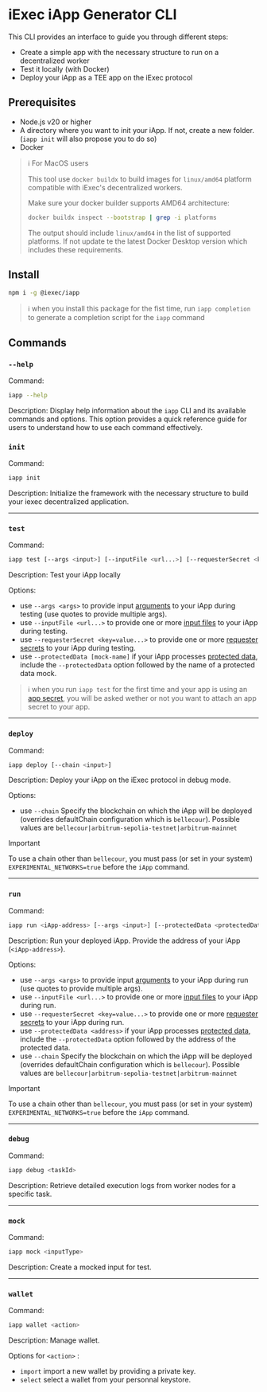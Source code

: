 # iExec iApp Generator CLI

This CLI provides an interface to guide you through different steps:

- Create a simple app with the necessary structure to run on a decentralized
  worker
- Test it locally (with Docker)
- Deploy your iApp as a TEE app on the iExec protocol

## Prerequisites

- Node.js v20 or higher
- A directory where you want to init your iApp. If not, create a new folder.
  (`iapp init` will also propose you to do so)
- Docker

> ℹ️ For MacOS users
>
> This tool use `docker buildx` to build images for `linux/amd64` platform
> compatible with iExec's decentralized workers.
>
> Make sure your docker builder supports AMD64 architecture:
>
> ```sh
> docker buildx inspect --bootstrap | grep -i platforms
> ```
>
> The output should include `linux/amd64` in the list of supported platforms. If
> not update te the latest Docker Desktop version which includes these
> requirements.

## Install

```sh
npm i -g @iexec/iapp
```

> ℹ️ when you install this package for the fist time, run `iapp completion` to
> generate a completion script for the `iapp` command

## Commands

### `--help`

Command:

```sh
iapp --help
```

Description: Display help information about the `iapp` CLI and its available
commands and options. This option provides a quick reference guide for users to
understand how to use each command effectively.

### `init`

Command:

```sh
iapp init
```

Description: Initialize the framework with the necessary structure to build your
iexec decentralized application.

---

### `test`

Command:

```sh
iapp test [--args <input>] [--inputFile <url...>] [--requesterSecret <key=value...>]
```

Description: Test your iApp locally

Options:

- use `--args <args>` to provide input
  [arguments](https://protocol.docs.iex.ec/for-developers/technical-references/application-io#args)
  to your iApp during testing (use quotes to provide multiple args).
- use `--inputFile <url...>` to provide one or more
  [input files](https://protocol.docs.iex.ec/for-developers/technical-references/application-io#input-files)
  to your iApp during testing.
- use `--requesterSecret <key=value...>` to provide one or more
  [requester secrets](https://protocol.docs.iex.ec/for-developers/technical-references/application-io#requester-secrets)
  to your iApp during testing.
- use `--protectedData [mock-name]` if your iApp processes
  [protected data](https://protocol.docs.iex.ec/for-developers/technical-references/application-io#protected-data),
  include the `--protectedData` option followed by the name of a protected data
  mock.

> ℹ️ when you run `iapp test` for the first time and your app is using an
> [app secret](https://protocol.docs.iex.ec/for-developers/technical-references/application-io#app-developer-secret),
> you will be asked wether or not you want to attach an app secret to your app.

---

### `deploy`

Command:

```sh
iapp deploy [--chain <input>]
```

Description: Deploy your iApp on the iExec protocol in debug mode.

Options:

- use `--chain` Specify the blockchain on which the iApp will be deployed (overrides defaultChain configuration which is `bellecour`). Possible values are `bellecour|arbitrum-sepolia-testnet|arbitrum-mainnet`

> [!IMPORTANT]
> To use a chain other than `bellecour`, you must pass (or set in your system) `EXPERIMENTAL_NETWORKS=true` before the `iApp` command.

---

### `run`

Command:

```sh
iapp run <iApp-address> [--args <input>] [--protectedData <protectedData-address>] [--inputFile <url...>] [--chain <input>]
```

Description: Run your deployed iApp. Provide the address of your iApp
(`<iApp-address>`).

Options:

- use `--args <args>` to provide input
  [arguments](https://protocol.docs.iex.ec/for-developers/technical-references/application-io#args)
  to your iApp during run (use quotes to provide multiple args).
- use `--inputFile <url...>` to provide one or more
  [input files](https://protocol.docs.iex.ec/for-developers/technical-references/application-io#input-files)
  to your iApp during run.
- use `--requesterSecret <key=value...>` to provide one or more
  [requester secrets](https://protocol.docs.iex.ec/for-developers/technical-references/application-io#requester-secrets)
  to your iApp during run.
- use `--protectedData <address>` if your iApp processes
  [protected data](https://protocol.docs.iex.ec/for-developers/technical-references/application-io#protected-data),
  include the `--protectedData` option followed by the address of the protected
  data.
- use `--chain` Specify the blockchain on which the iApp will be deployed (overrides defaultChain configuration which is `bellecour`). Possible values are `bellecour|arbitrum-sepolia-testnet|arbitrum-mainnet`

> [!IMPORTANT]
> To use a chain other than `bellecour`, you must pass (or set in your system) `EXPERIMENTAL_NETWORKS=true` before the `iApp` command.

---

### `debug`

Command:

```sh
iapp debug <taskId>
```

Description: Retrieve detailed execution logs from worker nodes for a specific task.

---

### `mock`

Command:

```sh
iapp mock <inputType>
```

Description: Create a mocked input for test.

---

### `wallet`

Command:

```sh
iapp wallet <action>
```

Description: Manage wallet.

Options for  `<action>` :

- `import` import a new wallet by providing a private key.
- `select` select a wallet from your personnal keystore.
